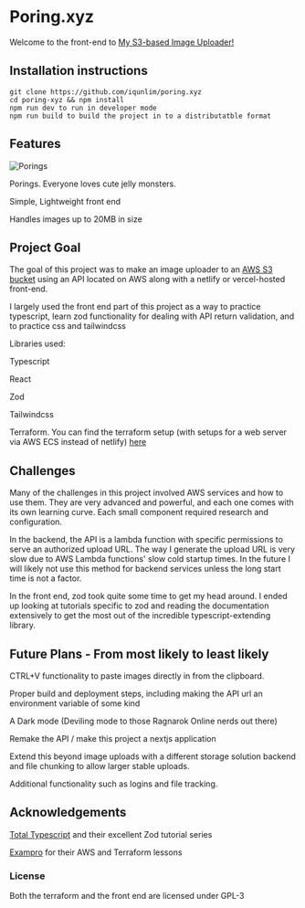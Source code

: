 # Poring.xyz

Welcome to the front-end to [My S3-based Image Uploader!](https://files.iqun.xyz)

## Installation instructions

```
git clone https://github.com/iqunlim/poring.xyz
cd poring-xyz && npm install
npm run dev to run in developer mode
npm run build to build the project in to a distributatble format
```

## Features

![Porings](https://files.iqun.xyz/GMZ6TTB4ET0B/poring.gif)

Porings. Everyone loves cute jelly monsters.

Simple, Lightweight front end

Handles images up to 20MB in size

## Project Goal

The goal of this project was to make an image uploader to an [AWS S3 bucket](https://aws.amazon.com/what-is/object-storage/) using an API located on AWS along with a netlify or vercel-hosted front-end.

I largely used the front end part of this project as a way to practice typescript, learn zod functionality for dealing with API return validation, and to practice css and tailwindcss

Libraries used:

Typescript

React

Zod

Tailwindcss

Terraform. You can find the terraform setup (with setups for a web server via AWS ECS instead of netlify) [here](https://github.com/iqunlim/poring.xyz.terraform)

## Challenges

Many of the challenges in this project involved AWS services and how to use them. They are very advanced and powerful, and each one comes with its own learning curve. Each small component required research and configuration.

In the backend, the API is a lambda function with specific permissions to serve an authorized upload URL. The way I generate the upload URL is very slow due to AWS Lambda functions' slow cold startup times. In the future I will likely not use this method for backend services unless the long start time is not a factor.

In the front end, zod took quite some time to get my head around. I ended up looking at tutorials specific to zod and reading the documentation extensively to get the most out of the incredible typescript-extending library.

## Future Plans - From most likely to least likely

CTRL+V functionality to paste images directly in from the clipboard.

Proper build and deployment steps, including making the API url an environment variable of some kind

A Dark mode (Deviling mode to those Ragnarok Online nerds out there)

Remake the API / make this project a nextjs application

Extend this beyond image uploads with a different storage solution backend and file chunking to allow larger stable uploads.

Additional functionality such as logins and file tracking.

## Acknowledgements

[Total Typescript](https://www.totaltypescript.com/) and their excellent Zod tutorial series

[Exampro](https://www.exampro.co/) for their AWS and Terraform lessons

### License

Both the terraform and the front end are licensed under GPL-3
